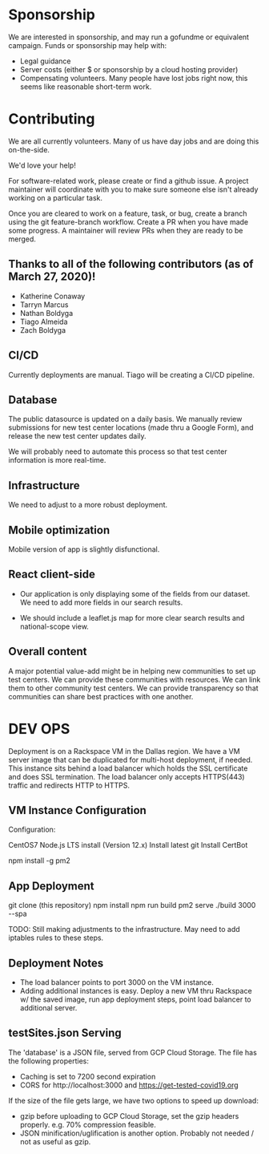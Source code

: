 # Sponsorship

We are interested in sponsorship, and may run a gofundme or equivalent campaign. Funds or sponsorship may help with:
- Legal guidance
- Server costs (either $ or sponsorship by a cloud hosting provider)
- Compensating volunteers. Many people have lost jobs right now, this seems like reasonable short-term work.

# Contributing

We are all currently volunteers. Many of us have day jobs and are doing this on-the-side.

We'd love your help!

For software-related work, please create or find a github issue. A project maintainer will coordinate with you to make sure someone else isn't already working on a particular task. 

Once you are cleared to work on a feature, task, or bug, create a branch using the git feature-branch workflow. Create a PR when you have made some progress. A maintainer will review PRs when they are ready to be merged. 

## Thanks to all of the following contributors (as of March 27, 2020)!
- Katherine Conaway
- Tarryn Marcus
- Nathan Boldyga
- Tiago Almeida 
- Zach Boldyga


## CI/CD

Currently deployments are manual. Tiago will be creating a CI/CD pipeline.


## Database

The public datasource is updated on a daily basis. We manually review submissions for new test center locations (made thru a Google Form), and release the new test center updates daily.

We will probably need to automate this process so that test center information is more real-time.

## Infrastructure

We need to adjust to a more robust deployment.

## Mobile optimization

Mobile version of app is slightly disfunctional. 

## React client-side

- Our application is only displaying some of the fields from our dataset. We need to add more fields in our search results.

- We should include a leaflet.js map for more clear search results and national-scope view.

## Overall content

A major potential value-add might be in helping new communities to set up test centers. We can provide these communities with resources. We can link them to other community test centers. We can provide transparency so that communities can share best practices with one another.


# DEV OPS

Deployment is on a Rackspace VM in the Dallas region. We have a VM server image that can be duplicated for multi-host deployment, if needed. This instance sits behind a load balancer which holds the SSL certificate and does SSL termination. The load balancer only accepts HTTPS(443) traffic and redirects HTTP to HTTPS.

## VM Instance Configuration
Configuration:

CentOS7
Node.js LTS install (Version 12.x)
Install latest git
Install CertBot

npm install -g pm2

## App Deployment

git clone (this repository)
npm install
npm run build
pm2 serve ./build 3000 --spa

TODO: Still making adjustments to the infrastructure. May need to add iptables rules to these steps.

## Deployment Notes

- The load balancer points to port 3000 on the VM instance.
- Adding additional instances is easy. Deploy a new VM thru Rackspace w/ the saved image, run app deployment steps, point load balancer to additional server.

## testSites.json Serving

The 'database' is a JSON file, served from GCP Cloud Storage. The file has the following properties:
- Caching is set to 7200 second expiration
- CORS for http://localhost:3000 and https://get-tested-covid19.org

If the size of the file gets large, we have two options to speed up download:
- gzip before uploading to GCP Cloud Storage, set the gzip headers properly. e.g. 70% compression feasible.
- JSON minification/uglification is another option. Probably not needed / not as useful as gzip.
